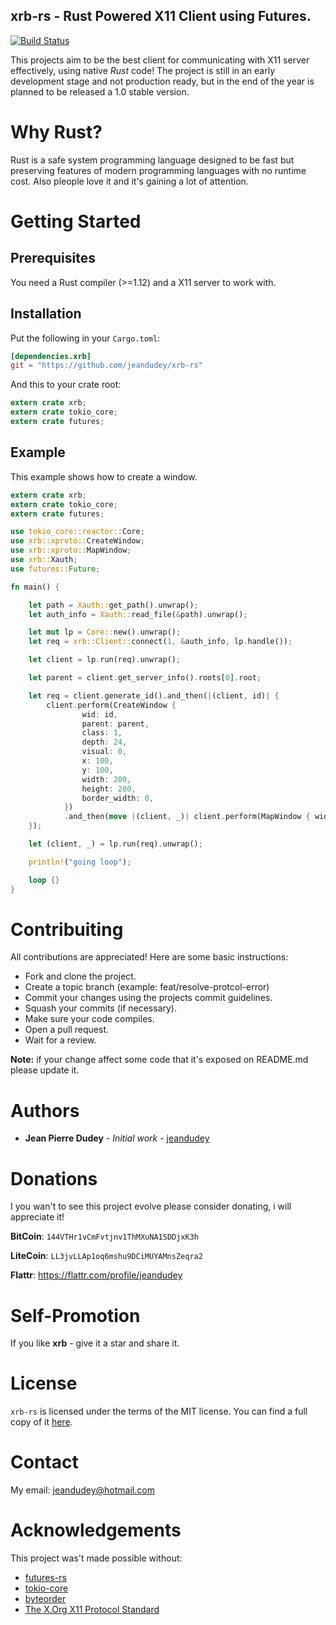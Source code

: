 xrb-rs - Rust Powered X11 Client using Futures.
-----------------------------------------------

[![Build Status](https://travis-ci.org/jeandudey/xrb-rs.svg?branch=master)](https://travis-ci.org/jeandudey/xrb-rs)

This projects aim to be the best client for communicating with X11 server effectively, using native *Rust* code! The project is still in an early development stage and not production ready, but in the end of the year is planned to be released a 1.0 stable version.

# Why Rust?
Rust is a safe system programming language designed to be fast but preserving features of modern programming languages with no runtime cost. Also pleople love it and it's gaining a lot of attention.

# Getting Started

## Prerequisites
You need a Rust compiler (>=1.12) and a X11 server to work with.

## Installation
Put the following in your `Cargo.toml`:

```toml
[dependencies.xrb]
git = "https://github.com/jeandudey/xrb-rs"
```

And this to your crate root:
```rust
extern crate xrb;
extern crate tokio_core;
extern crate futures;
```


## Example
This example shows how to create a window.

```rust
extern crate xrb;
extern crate tokio_core;
extern crate futures;

use tokio_core::reactor::Core;
use xrb::xproto::CreateWindow;
use xrb::xproto::MapWindow;
use xrb::Xauth;
use futures::Future;

fn main() {

    let path = Xauth::get_path().unwrap();
    let auth_info = Xauth::read_file(&path).unwrap();

    let mut lp = Core::new().unwrap();
    let req = xrb::Client::connect(1, &auth_info, lp.handle());

    let client = lp.run(req).unwrap();

    let parent = client.get_server_info().roots[0].root;

    let req = client.generate_id().and_then(|(client, id)| {
        client.perform(CreateWindow {
                wid: id,
                parent: parent,
                class: 1,
                depth: 24,
                visual: 0,
                x: 100,
                y: 100,
                width: 200,
                height: 200,
                border_width: 0,
            })
            .and_then(move |(client, _)| client.perform(MapWindow { wid: id }))
    });

    let (client, _) = lp.run(req).unwrap();

    println!("going loop");

    loop {}
}
```

# Contribuiting
All contributions are appreciated! Here are some basic instructions:
- Fork and clone the project.
- Create a topic branch (example: feat/resolve-protcol-error)
- Commit your changes using the projects commit guidelines.
- Squash your commits (if necessary).
- Make sure your code compiles.
- Open a pull request.
- Wait for a review.

**Note:** if your change affect some code that it's exposed on README.md please update it.

# Authors
- **Jean Pierre Dudey** - *Initial work* - [jeandudey][my-profile]

# Donations
I you wan't to see this project evolve please consider donating, i will appreciate it!

**BitCoin**: `144VTHr1vCmFvtjnv1ThMXuNA1SDDjxK3h`

**LiteCoin**: `LL3jvLLAp1oq6mshu9DCiMUYAMnsZeqra2`

**Flattr**: https://flattr.com/profile/jeandudey

# Self-Promotion
If you like **xrb** - give it a star and share it.

# License
`xrb-rs` is licensed under the terms of the MIT license. You can find a full copy of it [here][license].

# Contact 
My email: jeandudey@hotmail.com

# Acknowledgements
This project was't made possible without:
- [futures-rs][1]
- [tokio-core][2]
- [byteorder][3]
- [The X.Org X11 Protocol Standard][4]

[1]: https://github.com/alexcrichton/futures-rs/
[2]: https://github.com/tokio-rs/tokio-core/
[3]: https://github.com/BurntSushi/byteorder/ 
[4]: http://www.x.org/releases/X11R7.7/doc/xproto/x11protocol.html
[my-profile]: https://github.com/jeandudey/
[license]:  https://github.com/jeandudey/xrb-rs/blob/master/LICENSE
